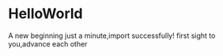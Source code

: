 # HelloWorld
A new beginning
just a minute,import successfully!
first sight to you,advance each other
